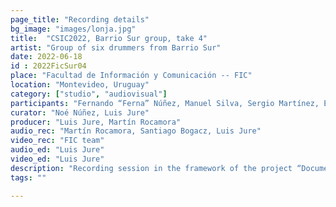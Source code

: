 ```yaml
---
page_title: "Recording details"
bg_image: "images/lonja.jpg"
title:  "CSIC2022, Barrio Sur group, take 4"  
artist: "Group of six drummers from Barrio Sur"  
date: 2022-06-18
id : 2022FicSur04
place: "Facultad de Información y Comunicación -- FIC"  
location: "Montevideo, Uruguay"  
category: ["studio", "audiovisual"]
participants: "Fernando “Ferna” Núñez, Manuel Silva, Sergio Martínez, Esteban “Gallo” Álvarez, Sebastián Anselmo, Noé Núñez"  
curator: "Noé Núñez, Luis Jure"  
producer: "Luis Jure, Martín Rocamora"  
audio_rec: "Martín Rocamora, Santiago Bogacz, Luis Jure"  
video_rec: "FIC team"  
audio_ed: "Luis Jure"  
video_ed: "Luis Jure"  
description: "Recording session in the framework of the project “Documentation and analysis of Uruguayan candombe drumming” conducted by Luis Jure and Martín Rocamora, funded by CSIC, the research agency of the University. The session was produced in collaboration with FIC."  
tags: ""  

---
```


